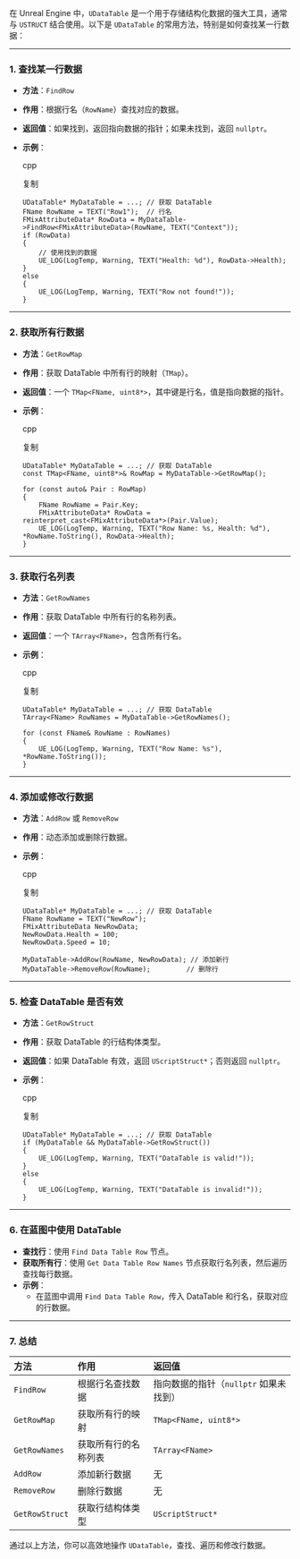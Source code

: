在 Unreal Engine 中，`UDataTable` 是一个用于存储结构化数据的强大工具，通常与 `USTRUCT` 结合使用。以下是 `UDataTable` 的常用方法，特别是如何查找某一行数据：

------

### 1. **查找某一行数据**

- **方法**：`FindRow`

- **作用**：根据行名（`RowName`）查找对应的数据。

- **返回值**：如果找到，返回指向数据的指针；如果未找到，返回 `nullptr`。

- **示例**：

  cpp

  复制

  ```
  UDataTable* MyDataTable = ...; // 获取 DataTable
  FName RowName = TEXT("Row1");  // 行名
  FMixAttributeData* RowData = MyDataTable->FindRow<FMixAttributeData>(RowName, TEXT("Context"));
  if (RowData)
  {
      // 使用找到的数据
      UE_LOG(LogTemp, Warning, TEXT("Health: %d"), RowData->Health);
  }
  else
  {
      UE_LOG(LogTemp, Warning, TEXT("Row not found!"));
  }
  ```

------

### 2. **获取所有行数据**

- **方法**：`GetRowMap`

- **作用**：获取 DataTable 中所有行的映射（`TMap`）。

- **返回值**：一个 `TMap<FName, uint8*>`，其中键是行名，值是指向数据的指针。

- **示例**：

  cpp

  复制

  ```
  UDataTable* MyDataTable = ...; // 获取 DataTable
  const TMap<FName, uint8*>& RowMap = MyDataTable->GetRowMap();
  
  for (const auto& Pair : RowMap)
  {
      FName RowName = Pair.Key;
      FMixAttributeData* RowData = reinterpret_cast<FMixAttributeData*>(Pair.Value);
      UE_LOG(LogTemp, Warning, TEXT("Row Name: %s, Health: %d"), *RowName.ToString(), RowData->Health);
  }
  ```

------

### 3. **获取行名列表**

- **方法**：`GetRowNames`

- **作用**：获取 DataTable 中所有行的名称列表。

- **返回值**：一个 `TArray<FName>`，包含所有行名。

- **示例**：

  cpp

  复制

  ```
  UDataTable* MyDataTable = ...; // 获取 DataTable
  TArray<FName> RowNames = MyDataTable->GetRowNames();
  
  for (const FName& RowName : RowNames)
  {
      UE_LOG(LogTemp, Warning, TEXT("Row Name: %s"), *RowName.ToString());
  }
  ```

------

### 4. **添加或修改行数据**

- **方法**：`AddRow` 或 `RemoveRow`

- **作用**：动态添加或删除行数据。

- **示例**：

  cpp

  复制

  ```
  UDataTable* MyDataTable = ...; // 获取 DataTable
  FName RowName = TEXT("NewRow");
  FMixAttributeData NewRowData;
  NewRowData.Health = 100;
  NewRowData.Speed = 10;
  
  MyDataTable->AddRow(RowName, NewRowData); // 添加新行
  MyDataTable->RemoveRow(RowName);         // 删除行
  ```

------

### 5. **检查 DataTable 是否有效**

- **方法**：`GetRowStruct`

- **作用**：获取 DataTable 的行结构体类型。

- **返回值**：如果 DataTable 有效，返回 `UScriptStruct*`；否则返回 `nullptr`。

- **示例**：

  cpp

  复制

  ```
  UDataTable* MyDataTable = ...; // 获取 DataTable
  if (MyDataTable && MyDataTable->GetRowStruct())
  {
      UE_LOG(LogTemp, Warning, TEXT("DataTable is valid!"));
  }
  else
  {
      UE_LOG(LogTemp, Warning, TEXT("DataTable is invalid!"));
  }
  ```

------

### 6. **在蓝图中使用 DataTable**

- **查找行**：使用 `Find Data Table Row` 节点。
- **获取所有行**：使用 `Get Data Table Row Names` 节点获取行名列表，然后遍历查找每行数据。
- **示例**：
  - 在蓝图中调用 `Find Data Table Row`，传入 DataTable 和行名，获取对应的行数据。

------

### 7. **总结**

| **方法**       | **作用**             | **返回值**                             |
| :------------- | :------------------- | :------------------------------------- |
| `FindRow`      | 根据行名查找数据     | 指向数据的指针（`nullptr` 如果未找到） |
| `GetRowMap`    | 获取所有行的映射     | `TMap<FName, uint8*>`                  |
| `GetRowNames`  | 获取所有行的名称列表 | `TArray<FName>`                        |
| `AddRow`       | 添加新行数据         | 无                                     |
| `RemoveRow`    | 删除行数据           | 无                                     |
| `GetRowStruct` | 获取行结构体类型     | `UScriptStruct*`                       |

通过以上方法，你可以高效地操作 `UDataTable`，查找、遍历和修改行数据。

